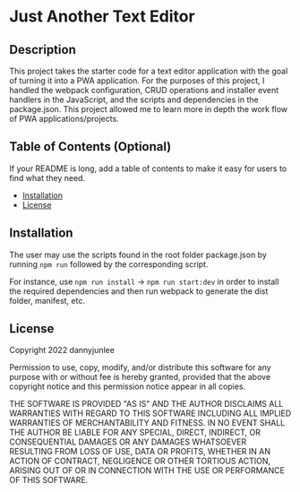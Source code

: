 # Just Another Text Editor

## Description

This project takes the starter code for a text editor application with the goal of turning it into a PWA application. For the purposes of this project, I handled the webpack configuration, CRUD operations and installer event handlers in the JavaScript, and the scripts and dependencies in the package.json. This project allowed me to learn more in depth the work flow of PWA applications/projects.

## Table of Contents (Optional)

If your README is long, add a table of contents to make it easy for users to find what they need.

- [Installation](#installation)
- [License](#license)

## Installation

The user may use the scripts found in the root folder package.json by running `npm run` followed by the corresponding script.

For instance, use `npm run install` -> `npm run start:dev` in order to install the required dependencies and then run webpack to generate the dist folder, manifest, etc.

## License

Copyright 2022 dannyjunlee

Permission to use, copy, modify, and/or distribute this software for any purpose with or without fee is hereby granted, provided that the above copyright notice and this permission notice appear in all copies.

THE SOFTWARE IS PROVIDED "AS IS" AND THE AUTHOR DISCLAIMS ALL WARRANTIES WITH REGARD TO THIS SOFTWARE INCLUDING ALL IMPLIED WARRANTIES OF MERCHANTABILITY AND FITNESS. IN NO EVENT SHALL THE AUTHOR BE LIABLE FOR ANY SPECIAL, DIRECT, INDIRECT, OR CONSEQUENTIAL DAMAGES OR ANY DAMAGES WHATSOEVER RESULTING FROM LOSS OF USE, DATA OR PROFITS, WHETHER IN AN ACTION OF CONTRACT, NEGLIGENCE OR OTHER TORTIOUS ACTION, ARISING OUT OF OR IN CONNECTION WITH THE USE OR PERFORMANCE OF THIS SOFTWARE.